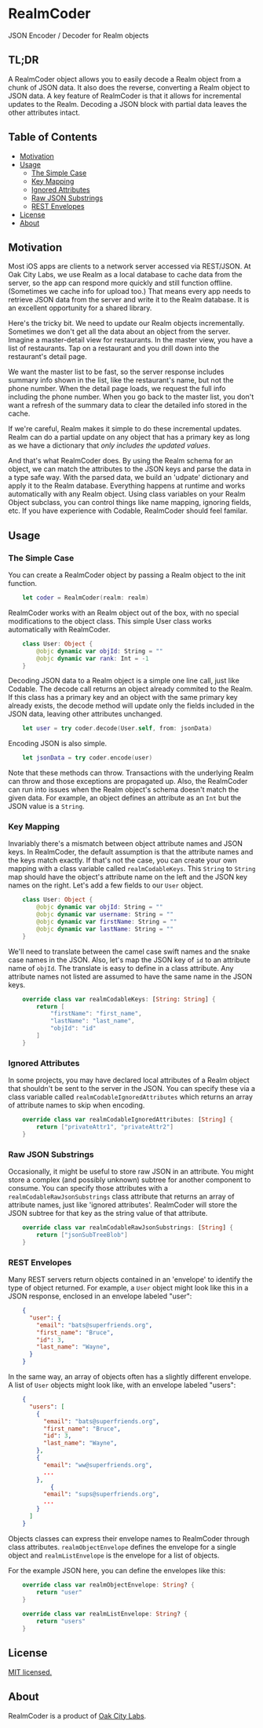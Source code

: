 # RealmCoder
JSON Encoder / Decoder for Realm objects

## TL;DR

A RealmCoder object allows you to easily decode a Realm object from a chunk of JSON data.  It also does the reverse, converting a Realm object to JSON data.  A key feature of RealmCoder is that it allows for incremental updates to the Realm.  Decoding a JSON block with partial data leaves the other attributes intact.

## Table of Contents

- [Motivation](#motivation)
- [Usage](#usage)
  - [The Simple Case](#the-simple-case)
  - [Key Mapping](#key-mapping)
  - [Ignored Attributes](#ignored-attributes)
  - [Raw JSON Substrings](#raw-json-substrings)
  - [REST Envelopes](#rest-envelopes)
- [License](#license)
- [About](#about)

## Motivation

Most iOS apps are clients to a network server accessed via REST/JSON.  At Oak City Labs, we use Realm as a local database to cache data from the server, so the app can respond more quickly and still function offline.  (Sometimes we cache info for upload too.)  That means every app needs to retrieve JSON data from the server and write it to the Realm database.  It is an excellent opportunity for a shared library.

Here's the tricky bit.  We need to update our Realm objects incrementally.  Sometimes we don't get all the data about an object from the server.  Imagine a master-detail view for restaurants.  In the master view, you have a list of restaurants.  Tap on a restaurant and you drill down into the restaurant's detail page.  

We want the master list to be fast, so the server response includes summary info shown in the list, like the restaurant's name, but not the phone number.  When the detail page loads, we request the full info including the phone number.  When you go back to the master list, you don't want a refresh of the summary data to clear the detailed info stored in the cache.

If we're careful, Realm makes it simple to do these incremental updates.  Realm can do a partial update on any object that has a primary key as long as we have a dictionary that _only includes the updated values_.

And that's what RealmCoder does.  By using the Realm schema for an object, we can match the attributes to the JSON keys and parse the data in a type safe way.  With the parsed data, we build an 'udpate' dictionary and apply it to the Realm database.  Everything happens at runtime and works automatically with any Realm object.  Using class variables on your Realm Object subclass, you can control things like name mapping, ignoring fields, etc.  If you have experience with Codable, RealmCoder should feel familar.

## Usage

### The Simple Case

You can create a RealmCoder object by passing a Realm object to the init function.

```swift
    let coder = RealmCoder(realm: realm)
```

RealmCoder works with an Realm object out of the box, with no special modifications to the object class.  This simple User class works automatically with RealmCoder.

```swift
    class User: Object {        
        @objc dynamic var objId: String = ""
        @objc dynamic var rank: Int = -1
    }
```

Decoding JSON data to a Realm object is a simple one line call, just like Codable.  The decode call returns an object already commited to the Realm.  If this class has a primary key and an object with the same primary key already exists, the decode method will update only the fields included in the JSON data, leaving other attributes unchanged.

```swift
    let user = try coder.decode(User.self, from: jsonData)
```

Encoding JSON is also simple.

```swift
    let jsonData = try coder.encode(user)
```

Note that these methods can throw.  Transactions with the underlying Realm can throw and those exceptions are propagated up.  Also, the RealmCoder can run into issues when the Realm object's schema doesn't match the given data.  For example, an object defines an attribute as an `Int` but the JSON value is a `String`.

### Key Mapping

Invariably there's a mismatch between object attribute names and JSON keys.  In RealmCoder, the default assumption is that the attribute names and the keys match exactly.  If that's not the case, you can create your own mapping with a class variable called `realmCodableKeys`.  This `String` to `String` map should have the object's attribute name on the left and the JSON key names on the right.  Let's add a few fields to our `User` object.  

```swift
    class User: Object {
        @objc dynamic var objId: String = ""
        @objc dynamic var username: String = ""
        @objc dynamic var firstName: String = ""
        @objc dynamic var lastName: String = ""
    }
```

We'll need to translate between the camel case swift names and the snake case names in the JSON.  Also, let's map the JSON key of `id` to an attribute name of `objId`.  The translate is easy to define in a class attribute.  Any attribute names not listed are assumed to have the same name in the JSON keys.

```swift
    override class var realmCodableKeys: [String: String] {
        return [
            "firstName": "first_name",
            "lastName": "last_name",
            "objId": "id"
        ]
    }
```

### Ignored Attributes

In some projects, you may have declared local attributes of a Realm object that shouldn't be sent to the server in the JSON.  You can specify these via a class variable called `realmCodableIgnoredAttributes` which returns an array of attribute names to skip when encoding.

```swift
    override class var realmCodableIgnoredAttributes: [String] {
        return ["privateAttr1", "privateAttr2"]
    }
```

### Raw JSON Substrings

Occasionally, it might be useful to store raw JSON in an attribute.  You might store a complex (and possibly unknown) subtree for another component to consume.  You can specify those attributes with a `realmCodableRawJsonSubstrings` class attribute that returns an array of attribute names, just like 'ignored attributes'.  RealmCoder will store the JSON subtree for that key as the string value of that attribute.

```swift
    override class var realmCodableRawJsonSubstrings: [String] {
        return ["jsonSubTreeBlob"]
    }
```

### REST Envelopes

Many REST servers return objects contained in an 'envelope' to identify the type of object returned.  For example, a `User` object might look like this in a JSON response, enclosed in an envelope labeled "user":

```json
    {
      "user": {
        "email": "bats@superfriends.org",
        "first_name": "Bruce",
        "id": 3,
        "last_name": "Wayne",
      }
    }
```

In the same way, an array of objects often has a slightly different envelope.  A list of `User` objects might look like, with an envelope labeled "users":

```json
    {
      "users": [
        {
          "email": "bats@superfriends.org",
          "first_name": "Bruce",
          "id": 3,
          "last_name": "Wayne",
        },
        {
          "email": "ww@superfriends.org",
          ...
        },
            {
          "email": "sups@superfriends.org",
          ...
        }
      ]
    }
```

Objects classes can express their envelope names to RealmCoder through class attributes. `realmObjectEnvelope` defines the envelope for a single object and `realmListEnvelope` is the envelope for a list of objects.

For the example JSON here, you can define the envelopes like this:

```swift
    override class var realmObjectEnvelope: String? {
        return "user"
    }
    
    override class var realmListEnvelope: String? {
        return "users"
    }
```

## License

[MIT licensed.](LICENSE.md)

## About

RealmCoder is a product of [Oak City Labs](https://oakcity.io).
